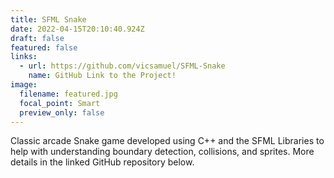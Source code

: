 ```yaml
---
title: SFML Snake
date: 2022-04-15T20:10:40.924Z
draft: false
featured: false
links:
  - url: https://github.com/vicsamuel/SFML-Snake
    name: GitHub Link to the Project!
image:
  filename: featured.jpg
  focal_point: Smart
  preview_only: false
---
```

Classic arcade Snake game developed using C++ and the SFML Libraries to help with understanding boundary detection, collisions, and sprites. More details in the linked GitHub repository below.
<br>
